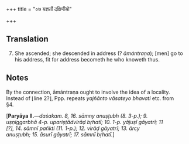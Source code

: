 +++
title = "०७ यज्ञर्तो दक्षिणीयो"

+++
## Translation
7. She ascended; she descended in address (? *āmántraṇa*); \[men\] go to  
his address, fit for address becometh he who knoweth thus.

## Notes
By the connection, āmántraṇa ought to involve the idea of a locality.  
Instead of ⌊line 2?⌋, Ppp. repeats *yajñānto vāsateyo bhavati* etc. from  
§4.  
  
    
  
\[**Paryāya II.**—*daśakam. 8, 16. sāmny anuṣṭubh (8. 3-p.); 9.  
uṣṇiggarbhā 4-p. upariṣṭādvirāḍ bṛhatī; 10. 1-p. yājuṣī gāyatrī; 11  
\[?\], 14. sāmnī pan̄kti (11. 1-p.); 12. virāḍ gāyatrī; 13. ārcy  
anuṣṭubh; 15. āsurī gāyatrī; 17. sāmnī bṛhatī.*\]
